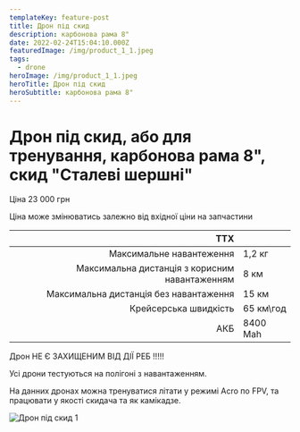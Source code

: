 ```yaml
---
templateKey: feature-post
title: Дрон під скид
description: карбонова рама 8"
date: 2022-02-24T15:04:10.000Z
featuredImage: /img/product_1_1.jpeg
tags:
  - drone
heroImage: /img/product_1_1.jpeg
heroTitle: Дрон під скид
heroSubtitle: карбонова рама 8"
---
```


# Дрон під скид, або для тренування, карбонова рама 8", скид "Сталеві шершні"

Ціна 23 000 грн

Ціна може змінюватись залежно від вхідної ціни на запчастини

| ТТХ                                            |           |
| ----:                                          | :----     |
| Максимальне навантеження                       | 1,2 кг    |
| Максимальна дистанція з корисним навантаженням | 8 км      |
| Максимальна дистанція без навантаження         | 15 км     |
| Крейсерська швидкість                          | 65 км\год |
| АКБ                                            | 8400 Mah  |

Дрон НЕ Є ЗАХИЩЕНИМ ВІД ДІЇ РЕБ !!!!!

Усі дрони тестуються на полігоні з навантаженням.

На данних дронах можна тренуватися літати у режимі Acro по FPV, та працювати у якості скидача та як камікадзе.

![Дрон під скид 1](/img/product_1_1.jpeg)
